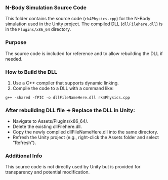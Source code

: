 ### N-Body Simulation Source Code

This folder contains the source code (`rk4Physics.cpp`) for the N-Body simulation used in the Unity project. The compiled DLL (`dllFilehere.dll`) is in the `Plugins/x86_64` directory.

### Purpose
The source code is included for reference and to allow rebuilding the DLL if needed.

### How to Build the DLL
1. Use a C++ compiler that supports dynamic linking.
2. Compile the code to a DLL with a command like:

```
g++ -shared -fPIC -o dllFileNameHere.dll rk4Physics.cpp
```

### After rebuilding DLL file -> Replace the DLL in Unity:
- Navigate to Assets/Plugins/x86_64/.
- Delete the existing dllFilehere.dll.
- Copy the newly compiled dllFileNameHere.dll into the same directory.
- Refresh the Unity project (e.g., right-click the Assets folder and select "Refresh").

### Additional Info
This source code is not directly used by Unity but is provided for transparency and potential modification.
